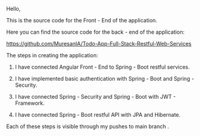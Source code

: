 Hello,

This is the source code for the Front - End of the application.

Here you can find the source code for the back - end of the application: 

https://github.com/MuresanIA/Todo-App-Full-Stack-Restful-Web-Services

The steps in creating the application:

1. I have connected Angular Front - End to Spring - Boot restful services.

2. I have implemented basic authentication with Spring - Boot and Spring - Security.

3. I have connected Spring - Security and Spring - Boot with JWT - Framework.

4. I have connected Spring - Boot restful API with JPA and Hibernate.


Each of these steps is visible through my pushes to  main  branch .